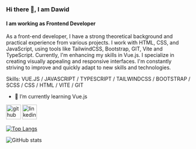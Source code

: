 ### Hi there 👋, I am Dawid
#### I am working as Frontend Developer
As a front-end developer, I have a strong theoretical background and practical experience from various projects. I work with HTML, CSS, and JavaScript, using tools like TailwindCSS, Bootstrap, GIT, Vite and TypeScript. Currently, I'm enhancing my skills in Vue.js. I specialize in creating visually appealing and responsive interfaces. I'm constantly striving to improve and quickly adapt to new skills and technologies.

Skills: VUE.JS / JAVASCRIPT / TYPESCRIPT / TAILWINDCSS / BOOTSTRAP / SCSS / CSS / HTML / VITE / GIT

- 🌱 I’m currently learning Vue.js 


[<img src='https://cdn.jsdelivr.net/npm/simple-icons@3.0.1/icons/github.svg' alt='github' height='40'>](https://github.com/https://github.com/gbura)  [<img src='https://cdn.jsdelivr.net/npm/simple-icons@3.0.1/icons/linkedin.svg' alt='linkedin' height='40'>](https://www.linkedin.com/in/https://www.linkedin.com/in/dawid-gburczyk-9024b7264//)  

[![Top Langs](https://github-readme-stats.vercel.app/api/top-langs/?username=https://github.com/gbura)](https://github.com/anuraghazra/github-readme-stats)

![GitHub stats](https://github-readme-stats.vercel.app/api?username=https://github.com/gbura&show_icons=true)  

